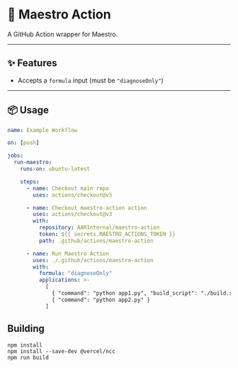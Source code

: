 # 🎼 Maestro Action

A GitHub Action wrapper for Maestro.

---

## ✨ Features

- Accepts a `formula` input (must be `"diagnoseOnly"`)

---

## 📦 Usage

```yaml
name: Example Workflow

on: [push]

jobs:
  run-maestro:
    runs-on: ubuntu-latest

    steps:
      - name: Checkout main repo
        uses: actions/checkout@v3

      - name: Checkout maestro-action action
        uses: actions/checkout@v3
        with:
          repository: AARInternal/maestro-action
          token: ${{ secrets.MAESTRO_ACTIONS_TOKEN }}
          path: .github/actions/maestro-action

      - name: Run Maestro Action
        uses: ./.github/actions/maestro-action
        with:
          formula: "diagnoseOnly"
          applications: >-
            [
              { "command": "python app1.py", "build_script": "./build.sh" },
              { "command": "python app2.py" }
            ]
```


## Building

```terminal
npm install
npm install --save-dev @vercel/ncc
npm run build
```

